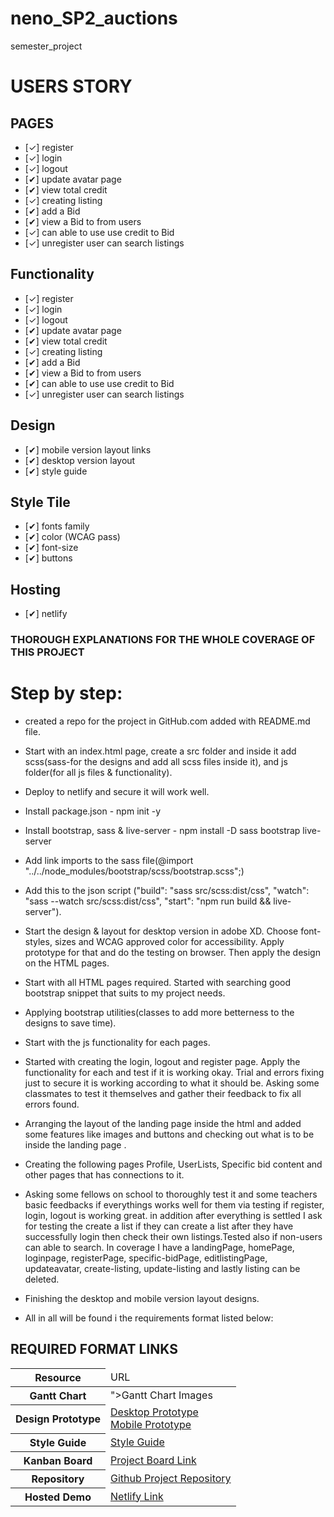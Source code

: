 # neno_SP2_auctions

semester_project

# USERS STORY

## PAGES 
- [✓] register
- [✓] login
- [✓] logout
- [✔] update avatar page
- [✔] view total credit
- [✓] creating listing
- [✔] add a Bid
- [✔] view a Bid to from users
- [✓] can able to use use credit to Bid
- [✓] unregister user can search listings

## Functionality
- [✓] register
- [✓] login
- [✓] logout
- [✔] update avatar page
- [✔] view total credit
- [✓] creating listing
- [✔] add a Bid
- [✔] view a Bid to from users
- [✔] can able to use use credit to Bid
- [✓] unregister user can search listings

## Design
- [✔] mobile version layout links
- [✔] desktop version layout
- [✔] style guide

## Style Tile
- [✔] fonts family
- [✔] color (WCAG pass)
- [✔] font-size
- [✔] buttons

## Hosting
- [✔] netlify



 ### THOROUGH EXPLANATIONS FOR THE WHOLE COVERAGE OF THIS PROJECT

# Step by step: 
- created a repo for the project in GitHub.com added with README.md file.

- Start with an index.html page, create a src folder and inside it add scss(sass-for the designs and add all scss files inside it), and js folder(for all js files & functionality).

- Deploy to netlify and secure it will work well.

- Install package.json - npm init -y

- Install bootstrap, sass & live-server - npm install -D sass bootstrap live-server

- Add link imports to the sass file(@import "../../node_modules/bootstrap/scss/bootstrap.scss";)

- Add this to the json script ("build": "sass src/scss:dist/css",
  "watch": "sass --watch src/scss:dist/css",
  "start": "npm run build && live-server").

- Start the design & layout for desktop version in adobe XD. Choose font-styles, sizes and WCAG approved color for accessibility. Apply prototype for that and do the testing on browser. Then apply the design on the HTML pages.

- Start with all HTML pages required. Started with searching good bootstrap snippet that suits to my project needs.

- Applying bootstrap utilities(classes to add more betterness to the designs to save time).

- Start with the js functionality for each pages.

- Started with creating the login, logout and register page. Apply the functionality for each and test if it is working okay. Trial and errors fixing just to secure it is working according to what it should be. Asking some classmates to test it themselves and gather their feedback to fix all errors found.

- Arranging the layout of the landing page inside the html and added some features like images and buttons and checking out what is to be inside the landing page .

- Creating the following pages Profile, UserLists, Specific bid content and other pages that has connections to it.

- Asking some fellows on school to thoroughly test it and some teachers basic feedbacks if everythings works well for them via testing if register, login, logout is working great. in addition after everything is settled I ask for testing the create a list if they can create a list after they have successfully login then check their own listings.Tested also if non-users can able to search. In coverage I have a landingPage, homePage, loginpage, registerPage, specific-bidPage, editlistingPage, updateavatar, create-listing, update-listing and lastly listing can be deleted.

- Finishing the desktop and mobile version layout designs.

- All in all will be found i the requirements format listed below:


## REQUIRED FORMAT LINKS

<table>
  <thead>
    <tr>
      <th>Resource</th>
      <td>URL</td>
    </tr>
  </thead>
  <tbody>
    <tr>
      <th>Gantt Chart</th>
      <td><a href="https://i.ibb.co/37SXLbn/neno-SP2-auctions.png" ></a>">Gantt Chart Images</a></td>
    </tr>
    <tr>
      <th>Design Prototype</th>
      <td><a href="https://xd.adobe.com/view/43db553a-b81a-4fb4-89df-20c7b3b66308-1688/">Desktop Prototype</a> </br>
      <a href="https://xd.adobe.com/view/f56a4dc1-00de-4ac4-bee6-61a767b8c610-a039/">Mobile Prototype</a></td>
    </tr>
    <tr>
      <th>Style Guide</th>
      <td><a href="https://xd.adobe.com/view/ef30e48a-9743-4796-bc98-408e3e37ba2f-ba63/">Style Guide</a></td>
    </tr>
    <tr>
      <th>Kanban Board</th>
      <td><a href="https://trello.com/invite/b/L62c1XWJ/ATTIcef7bf2e5cb14b42fa9f7553394d8f0a79E6F03D/kanban">Project Board Link</a></td>
    </tr>
    <tr>
      <th>Repository</th>
      <td><a href="https://github.com/NeNorvalls/neno_SP2_auctions.git">Github Project Repository</a></td>
    </tr>
    <tr>
      <th>Hosted Demo</th>
      <td><a href="https://neno-sp2auctions.netlify.app/">Netlify Link</a></td>
    </tr>
  </tbody>
</table>
